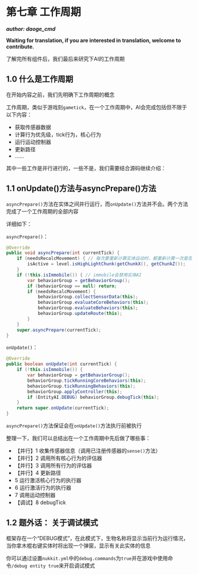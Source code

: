 # 第七章 工作周期

_**author: daoge_cmd**_

**Waiting for translation, if you are interested in translation, welcome to contribute.**


了解完所有组件后，我们最后来研究下AI的工作周期

## 1.0 什么是工作周期

在开始内容之前，我们先明确下工作周期的概念

工作周期，类似于游戏刻```gametick```，在一个工作周期中，AI会完成包括但不限于以下内容：

- 获取传感器数据
- 计算行为优先级，tick行为，核心行为
- 运行运动控制器
- 更新路径
- ......

其中一些工作是并行进行的，一些不是，我们需要结合源码继续介绍：

## 1.1 onUpdate()方法与asyncPrepare()方法

```asyncPrepare()```方法在实体之间并行运行，而```onUpdate()```方法并不会。两个方法完成了一个工作周期的全部内容

详细如下：

```asyncPrepare()```：

```java
@Override
public void asyncPrepare(int currentTick) {
    if (needsRecalcMovement) { // 每次要重新计算实体运动时，都重新计算一次是否活跃
        isActive = level.isHighLightChunk(getChunkX(), getChunkZ());
    }
    if (!this.isImmobile()) { // immobile会禁用实体AI
        var behaviorGroup = getBehaviorGroup();
        if (behaviorGroup == null) return;
        if (needsRecalcMovement) {
            behaviorGroup.collectSensorData(this);
            behaviorGroup.evaluateCoreBehaviors(this);
            behaviorGroup.evaluateBehaviors(this);
            behaviorGroup.updateRoute(this);
        }
    }
    super.asyncPrepare(currentTick);
}
```

```onUpdate()```：

```java
@Override
public boolean onUpdate(int currentTick) {
    if (!this.isImmobile()) {
        var behaviorGroup = getBehaviorGroup();
        behaviorGroup.tickRunningCoreBehaviors(this);
        behaviorGroup.tickRunningBehaviors(this);
        behaviorGroup.applyController(this);
        if (EntityAI.DEBUG) behaviorGroup.debugTick(this);
    }
    return super.onUpdate(currentTick);
}
```

```asyncPrepare()```方法保证会在```onUpdate()```方法执行前被执行

整理一下，我们可以总结出在一个工作周期中先后做了哪些事：

- 【并行】1 收集传感器信息（调用已注册传感器的```sense()```方法）
- 【并行】2 调用所有核心行为的评估器
- 【并行】3 调用所有行为的评估器
- 【并行】4 更新路径
- 5 运行激活核心行为的执行器
- 6 运行激活行为的执行器
- 7 调用运动控制器
- 【调试】8 debugTick

## 1.2 题外话： 关于调试模式

框架存在一个“DEBUG模式”，在此模式下，生物名称将显示当前行为运行情况，当你拿木棍右键实体时将出现一个弹窗，显示有关此实体的信息

你可以通过设置```nukkit.yml```中的```debug.commands```为```true```并在游戏中使用命令```/debug entity true```来开启调试模式
